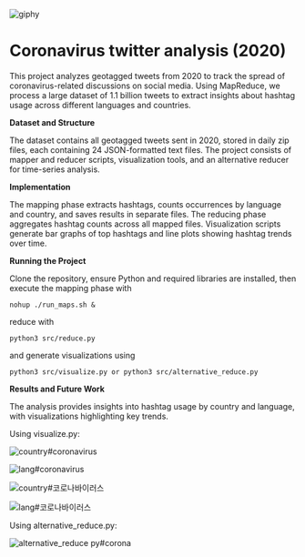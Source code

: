 
![giphy](https://github.com/user-attachments/assets/de4338d0-17ae-4301-80eb-034546c257d2)

# Coronavirus twitter analysis (2020)

This project analyzes geotagged tweets from 2020 to track the spread of coronavirus-related discussions on social media. Using MapReduce, we process a large dataset of 1.1 billion tweets to extract insights about hashtag usage across different languages and countries.

**Dataset and Structure**

The dataset contains all geotagged tweets sent in 2020, stored in daily zip files, each containing 24 JSON-formatted text files. The project consists of mapper and reducer scripts, visualization tools, and an alternative reducer for time-series analysis.

**Implementation**

The mapping phase extracts hashtags, counts occurrences by language and country, and saves results in separate files. The reducing phase aggregates hashtag counts across all mapped files. Visualization scripts generate bar graphs of top hashtags and line plots showing hashtag trends over time.

**Running the Project**

Clone the repository, ensure Python and required libraries are installed, then execute the mapping phase with 
```
nohup ./run_maps.sh &
```
reduce with 
```
python3 src/reduce.py
```
and generate visualizations using 
```
python3 src/visualize.py or python3 src/alternative_reduce.py
```

**Results and Future Work**

The analysis provides insights into hashtag usage by country and language, with visualizations highlighting key trends.

Using visualize.py:

![country#coronavirus](https://github.com/user-attachments/assets/a5ce2ae7-7335-4e16-9073-569df51e6aab)

![lang#coronavirus](https://github.com/user-attachments/assets/c0f3454b-a993-44ee-9549-e996ad9cc386)

![country#코로나바이러스](https://github.com/user-attachments/assets/e11a6d6c-ea4a-41b0-8c48-18233b3a3e0e)

![lang#코로나바이러스](https://github.com/user-attachments/assets/cddd07eb-20e9-48e4-b238-8b683adf1919)

Using alternative_reduce.py:

![alternative_reduce py#corona](https://github.com/user-attachments/assets/0945726e-3124-4b69-9be0-cefde67dd411)


